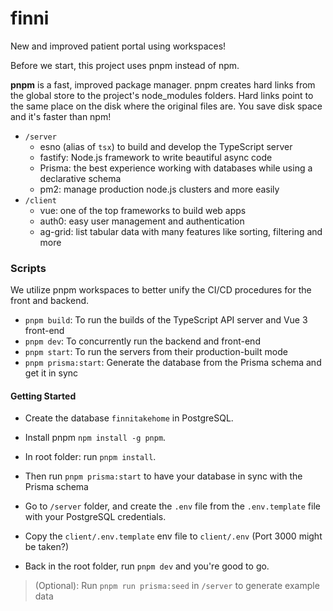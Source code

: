 # finni

New and improved patient portal using workspaces!

Before we start, this project uses pnpm instead of npm.

**pnpm** is a fast, improved package manager. pnpm creates hard links from the global store to the project's node_modules folders. Hard links point to the same place on the disk where the original files are. You save disk space and it's faster than npm!

- `/server`
  - esno (alias of `tsx`) to build and develop the TypeScript server
  - fastify: Node.js framework to write beautiful async code
  - Prisma: the best experience working with databases while using a declarative schema
  - pm2: manage production node.js clusters and more easily
- `/client`
  - vue: one of the top frameworks to build web apps
  - auth0: easy user management and authentication
  - ag-grid: list tabular data with many features like sorting, filtering and more

### Scripts

We utilize pnpm workspaces to better unify the CI/CD procedures for the front and backend.

- `pnpm build`: To run the builds of the TypeScript API server and Vue 3 front-end
- `pnpm dev`: To concurrently run the backend and front-end
- `pnpm start`: To run the servers from their production-built mode
- `pnpm prisma:start`: Generate the database from the Prisma schema and get it in sync

#### Getting Started

- Create the database `finnitakehome` in PostgreSQL.

- Install pnpm `npm install -g pnpm`.

- In root folder: run `pnpm install`.

- Then run `pnpm prisma:start` to have your database in sync with the Prisma schema

- Go to `/server` folder, and create the `.env` file from the `.env.template` file with your PostgreSQL credentials.

- Copy the `client/.env.template` env file to `client/.env` (Port 3000 might be taken?)

- Back in the root folder, run `pnpm dev` and you're good to go.

> (Optional): Run `pnpm run prisma:seed` in `/server` to generate example data
